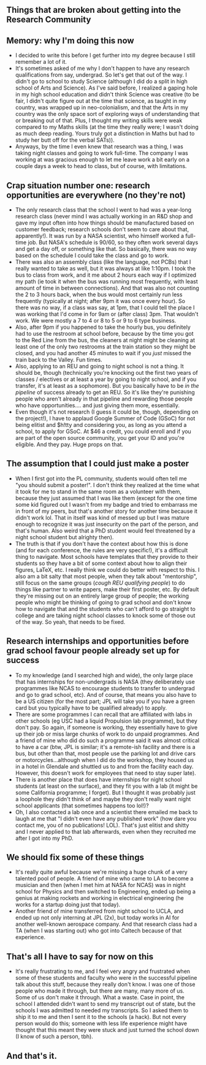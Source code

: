 ## Things that are broken about getting into the Research Community

## Memory: why I'm doing this now
- I decided to write this before I get further into my degree because I still remember a lot of it.
- It's sometimes asked of me why I don't happen to have any research qualifications from say, undergrad. So let's get that out of the way. I didn't go to school
  to study Science (although I did do a split in high school of Arts and Science). As I've said before, I realized a gaping hole in my high school education
  and didn't think Science was creative (to be fair, I didn't quite
  figure out at the time that science, as taught in my country, was wrapped up in neo-colonialism, and that the Arts in my country was the only space sort of 
  exploring ways of understanding that or breaking out of that. Plus, I thought my writing skills were weak compared to my Maths skills (at the time they really
  were; I wasn't doing as much deep reading. Yours truly got a distinction in Maths but had to study her butt off for the verbal SATs)). 
- Anyways, by the time I even knew that research was a thing, I was taking night classes and going to work full-time. The company I was working at was 
  gracious enough to let me leave work a bit early on a couple days a week to head to class, but of course, with limitations.
  
## Crap situation number one: research opportunities are everywhere (no they're not)
- The only research class that the school I went to had was a year-long research class (never mind I was actually working in an R&D shop and gave my input
  often into how things should be manufactured based on customer feedback; research schools don't seem to care about that, apparently!). It was run by a 
  NASA scientist, who himself worked a full-time job. But NASA's schedule is 90/60, so they often work several days and get a day off, or something like that.
  So basically, there was no way based on the schedule I could take the class and go to work. 
- There was also an assembly class (like the language, not PCBs) that I really wanted to take as well, but it was always at like 1:10pm. I took the bus to
  class from work, and it me about 2 hours each way if I optimized my path (ie took it when the bus was running most frequently, with least amount of time
  in between connections). And that was also not counting the 2 to 3 hours back, when the bus would most certainly run less frequently (typically at night;
  after 9pm it was once every hour). So there was no way, if a class was say, at 1pm, that I could tell the place I was working that I'd come in for 9am
  or (after class) 3pm. That wouldn't work. We were mostly a 7 to 4 or 8 to 5 or 9 to 6 type business.
- Also, after 9pm if you happened to take the hourly bus, you definitely had to use the restroom at school before, because by the time you got to the 
  Red Line from the bus, the cleaners at night might be cleaning at least one of the only two restrooms at the train station so they might be closed,
  and you had another 45 minutes to wait if you *just* missed the train back to the Valley. Fun times.
- Also, applying to an REU and going to night school is not a thing. It should be, though (technically you're knocking out the first two years of classes / electives or at least a year by going to night school, and if you transfer, it's at least as a sophomore). But you basically have to be *in the pipeline* of success
  already to get an REU. So it's like they're punishing people who aren't already in that pipeline and rewarding those people who have opportunities....
  and just giving them more, essentially.
- Even though it's not research (I guess it could be, though, depending on the project!), I have to applaud Google Summer of Code (GSoC) for not being elitist
  and $h!tty and considering you, as long as you attend a school, to apply for GSoC. At $46 a credit, you could enroll and if you are part of the open source
  community, you get your ID and you're eligible. And they pay. Huge props on that.

## The assumption that I could just make a poster
- When I first got into the PL community, students would often tell me "you should submit a poster!". I don't think they realized at the time what it took
  for me to stand in the same room as a volunteer with them, because they just assumed that I was like them (except for the one time some kid figured out 
  I wasn't from my badge and tried to embarrass me in front of my peers, but that's another story for another time because it didn't work lol. That in itself
  was kind of messed up but I was mature enough to recognize it was just insecurity on the part of the person, and that's human. Also weird that a PhD student
  would feel threatened by a night school student but alrighty then).
- The truth is that if you don't have the context about how this is done (and for each conference, the rules are very specific!), it's a difficult thing
  to navigate. Most schools have templates that they provide to their students so they have a bit of some context about how to align their figures, 
  LaTeX, etc. I really think we could do better with respect to this. I also am a bit salty that most people, when they talk about "mentorship", still
  focus on the same groups (*cough REU qualifying people*) to do things like partner to write papers, make their first poster, etc. By default they're 
  missing out on an entirely large group of people; the working people who might be thinking of going to grad school and don't know how to navigate that
  and the students who can't afford to go straight to college and are taking night school classes to knock some of those out of the way. So yeah,
  that needs to be fixed.
  
## Research internships and opportunities before grad school favour people already set up for success
- To my knowledge (and I searched high and wide), the only large place that has internships for non-undergrads is NASA (they deliberately use programmes
  like NCAS to encourage students to transfer to undergrad and go to grad school, etc). And of course, that means you also have to be a US citizen (for the 
  most part; JPL will take you if you have a green card but you typically have to be qualified already) to apply.
- There are some programmes I can recall that are affiliated with labs in other schools (eg USC had a liquid Propulsion lab programme), but they don't pay.
  So again, if someone is working, they essentially have to give up their job or miss large chunks of work to do unpaid programmes. And a friend of mine
  who did do such a programme said it was almost critical to have a car (btw, JPL is similar; it's a remote-ish facility and there is a bus, but other than
  that, most people use the parking lot and drive cars or motorcycles...although when I did do the workshop, they housed us in a hotel in Glendale and shuttled
  us to and from the facility each day. However, this doesn't work for employees that need to stay super late).
- There is another place that does have internships for night school students (at least on the surface), and they fit you with a lab (it might be some
  California programme; I forget). But I thought it was probably just a loophole they didn't think of and maybe they don't really want night school applicants (that sometimes happens too lol!)?
- Oh, I also contacted a lab once and a scientist there emailed me back to laugh at me that "I didn't even have any published work" (how dare you contact me, you
  of no publications! LOL). That's just elitist and shitty and I never applied to that lab afterwards, even when they recruited me after I got into my PhD.

## We should fix some of these things
- It's really quite awful because we're missing a huge chunk of a very talented pool of people. A friend of mine who came to LA to become a musician and then
  (when I met him at NASA for NCAS) was in night school for Physics and then switched to Engineering, ended up being a genius at making rockets 
  and working in electrical engineering (he works for a startup doing just that today).
- Another friend of mine transferred from night school to UCLA, and ended up not only interning at JPL (2x), but today works in AI for another 
well-known aerospace
  company. And that research class had a TA (when I was starting out) who got into Caltech because of that experience.
  
## That's all I have to say for now on this
- It's really frustrating to me, and I feel very angry and frustrated when some of these students and faculty who were in the successful pipeline talk
  about this stuff, because they really don't know. I was one of those people who made it through, but there are many, many more of us. Some of us don't
  make it through. What a waste. Case in point, the school I attended didn't want to send my transcript out of state, but the schools I was admitted to
  needed my transcripts. So I asked them to ship it to me and then I sent it to the schools (a hack). But not every person would do this; someone with less
  life experience might have thought that this meant they were stuck and just turned the school down (I know of such a person, tbh).
  
## And that's it.
  
